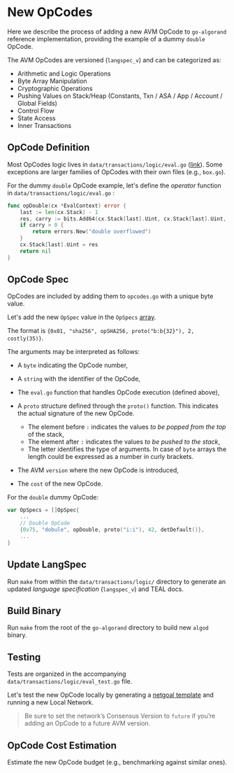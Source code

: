 # New OpCodes

Here we describe the process of adding a new AVM OpCode to `go-algorand` reference
implementation, providing the example of a dummy `double` OpCode.

The AVM OpCodes are versioned (`langspec_v`) and can be categorized as:

- Arithmetic and Logic Operations
- Byte Array Manipulation
- Cryptographic Operations
- Pushing Values on Stack/Heap (Constants, Txn / ASA / App / Account / Global Fields)
- Control Flow
- State Access
- Inner Transactions

## OpCode Definition

Most OpCodes logic lives in `data/transactions/logic/eval.go` ([link](https://github.com/algorand/go-algorand/blob/34deef26be34aebbdd7221dd2c55181e6f584bd2/data/transactions/logic/eval.go)).
Some exceptions are larger families of OpCodes with their own files (e.g., `box.go`).

For the dummy `double` OpCode example, let's define the _operator_ function in
`data/transactions/logic/eval.go` :

```go
func opDouble(cx *EvalContext) error {
    last := len(cx.Stack) - 1
    res, carry := bits.Add64(cx.Stack[last].Uint, cx.Stack[last].Uint, 0)
    if carry > 0 {
        return errors.New("double overflowed")
    }
    cx.Stack[last].Uint = res
    return nil
}
```

## OpCode Spec

OpCodes are included by adding them to `opcodes.go` with a unique byte value.

Let's add the new `OpSpec` value in the `OpSpecs` [array](https://github.com/algorand/go-algorand/blob/b7b3e5e3c9a83cbd6bd038f4f1856039d941b958/data/transactions/logic/opcodes.go#L492).

The format is `{0x01, "sha256", opSHA256, proto("b:b{32}"), 2, costly(35)}`.

The arguments may be interpreted as follows:

- A `byte` indicating the OpCode number,

- A `string` with the identifier of the OpCode,

- The `eval.go` function that handles OpCode execution (defined above),

- A `proto` structure defined through the `proto()` function. This indicates the
actual signature of the new OpCode.
  - The element before `:` indicates the values _to be popped from the top_ of the stack,
  - The element after `:` indicates the values _to be pushed to the stack_,
  - The letter identifies the type of arguments. In case of `byte` arrays the length
  could be expressed as a number in curly brackets.

- The AVM `version` where the new OpCode is introduced,

- The `cost` of the new OpCode.

For the `double` dummy OpCode:

```go
var OpSpecs = []OpSpec{
    ...
    // Double OpCode
    {0x75, "dobule", opDouble, proto("i:i"), 42, detDefault()},
    ...
}
```

## Update LangSpec

Run `make` from within the `data/transactions/logic/` directory to generate an updated
_language specification_ (`langspec_v`) and TEAL docs.

## Build Binary

Run `make` from the root of the `go-algorand` directory to build new `algod` binary.

## Testing

Tests are organized in the accompanying `data/transactions/logic/eval_test.go` file.

Let's test the new OpCode locally by generating a [netgoal template](https://github.com/algorand/go-algorand/tree/13e66ff9ba5073637f69f9dd4e5572f19b77e38c/cmd/netgoal)
and running a new Local Network.

> Be sure to set the network’s Consensus Version to `future` if you’re adding an
> OpCode to a future AVM version.

## OpCode Cost Estimation

Estimate the new OpCode budget (e.g., benchmarking against similar ones).